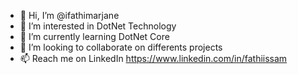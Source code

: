 - 👋 Hi, I’m @ifathimarjane
- 👀 I’m interested in DotNet Technology
- 🌱 I’m currently learning DotNet Core
- 💞️ I’m looking to collaborate on differents projects
- 📫 Reach me on LinkedIn https://www.linkedin.com/in/fathiissam

<!---
ifathimarjane/ifathimarjane is a ✨ special ✨ repository because its `README.md` (this file) appears on your GitHub profile.
You can click the Preview link to take a look at your changes.
--->
